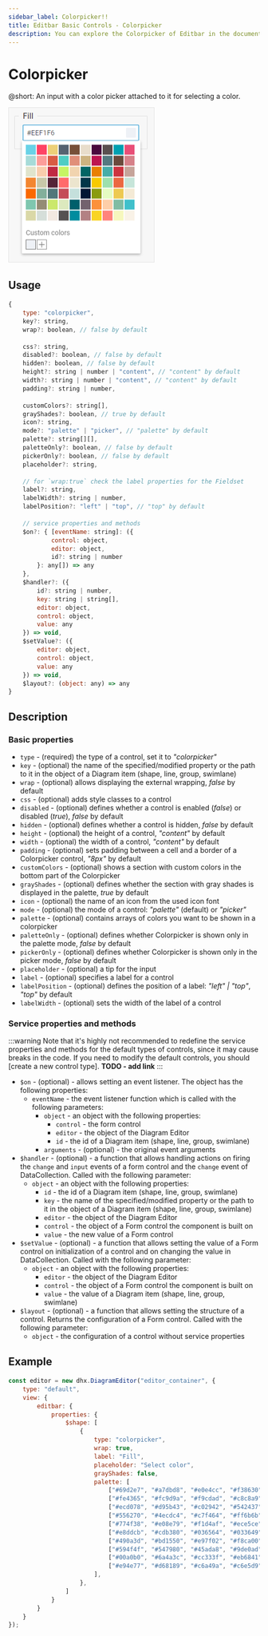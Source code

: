 ```yaml
---
sidebar_label: Colorpicker!!
title: Editbar Basic Controls - Colorpicker 
description: You can explore the Colorpicker of Editbar in the documentation of the the DHTMLX JavaScript Diagram library. Browse developer guides and API reference, try out code examples and live demos, and download a free 30-day evaluation version of DHTMLX Suite.
---
```


# Colorpicker

@short: An input with a color picker attached to it for selecting a color.

![Colorpicker control](../../../../assets/editbar-basic-controls/colorpicker.png)

## Usage

~~~js
{
    type: "colorpicker",
    key?: string,
    wrap?: boolean, // false by default
    
    css?: string,
    disabled?: boolean, // false by default
    hidden?: boolean, // false by default
    height?: string | number | "content", // "content" by default
    width?: string | number | "content", // "content" by default
    padding?: string | number,
    
    customColors?: string[],
    grayShades?: boolean, // true by default
    icon?: string,
    mode?: "palette" | "picker", // "palette" by default
    palette?: string[][],
    paletteOnly?: boolean, // false by default
    pickerOnly?: boolean, // false by default
    placeholder?: string,

    // for `wrap:true` check the label properties for the Fieldset
    label?: string,
    labelWidth?: string | number,
    labelPosition?: "left" | "top", // "top" by default

    // service properties and methods 
    $on?: { [eventName: string]: ({
            control: object,
            editor: object,
            id?: string | number
        }: any[]) => any
    },
    $handler?: ({
        id?: string | number,
        key: string | string[],
        editor: object,
        control: object,
        value: any
    }) => void,
    $setValue?: ({
        editor: object,
        control: object,
        value: any
    }) => void,
    $layout?: (object: any) => any
}
~~~

## Description

### Basic properties

- `type` - (required) the type of a control, set it to *"colorpicker"*
- `key` - (optional) the name of the specified/modified property or the path to it in the object of a Diagram item (shape, line, group, swimlane)
- `wrap` - (optional) allows displaying the external wrapping, *false* by default
- `css` - (optional) adds style classes to a control
- `disabled` - (optional) defines whether a control is enabled (*false*) or disabled (*true*), *false* by default
- `hidden` - (optional) defines whether a control is hidden, *false* by default
- `height` - (optional) the height of a control, *"content"* by default
- `width` - (optional) the width of a control, *"content"* by default
- `padding` - (optional) sets padding between a cell and a border of a Colorpicker control, *"8px"* by default
- `customColors` - (optional) shows a section with custom colors in the bottom part of the Colorpicker
- `grayShades` - (optional) defines whether the section with gray shades is displayed in the palette, *true* by default
- `icon` - (optional) the name of an icon from the used icon font
- `mode` - (optional) the mode of a control: *"palette"* (default) or *"picker"*
- `palette` - (optional) contains arrays of colors you want to be shown in a colorpicker
- `paletteOnly` - (optional) defines whether Colorpicker is shown only in the palette mode, *false* by default
- `pickerOnly` - (optional) defines whether Colorpicker is shown only in the picker mode, *false* by default
- `placeholder` - (optional) a tip for the input
- `label` - (optional) specifies a label for a control
- `labelPosition` - (optional) defines the position of a label: *"left" | "top"*, *"top"* by default
- `labelWidth` - (optional) sets the width of the label of a control

### Service properties and methods

:::warning
Note that it's highly not recommended to redefine the service properties and methods for the default types of controls, since it may cause breaks in the code. If you need to modify the default controls, you should [create a new control type]. **TODO - add link**
:::

- `$on` - (optional) - allows setting an event listener. The object has the following properties:
    - `eventName`  - the event listener function which is called with the following parameters:
        - `object` - an object with the following properties:
            - `control` - the form control
            - `editor` - the object of the Diagram Editor
            - `id` - the id of a Diagram item (shape, line, group, swimlane)
        - `arguments` - (optional) - the original event arguments
- `$handler` - (optional) - a function that allows handling actions on firing the `change` and `input` events of a form control and the `change` event of DataCollection. Called with the following parameter:
    - `object` - an object with the following properties:
        - `id` - the id of a Diagram item (shape, line, group, swimlane)
        - `key` - the name of the specified/modified property or the path to it in the object of a Diagram item (shape, line, group, swimlane)
        - `editor` - the object of the Diagram Editor
        - `control` - the object of a Form control the component is built on
        - `value` - the new value of a Form control
- `$setValue` - (optional) - a function that allows setting the value of a Form control on initialization of a control and on changing the value in DataCollection. Called with the following parameter:
    - `object` - an object with the following properties:
        - `editor` - the object of the Diagram Editor
        - `control` - the object of a Form control the component is built on
        - `value` - the value of a Diagram item (shape, line, group, swimlane)
- `$layout` - (optional) - a function that allows setting the structure of a control. Returns the configuration of a Form control. Called with the following parameter:
    - `object` - the configuration of a control without service properties

## Example

~~~js {7-25}
const editor = new dhx.DiagramEditor("editor_container", {
    type: "default",
    view: {
        editbar: {
            properties: {
                $shape: [
                    {
                        type: "colorpicker",
                        wrap: true,
                        label: "Fill",
                        placeholder: "Select color",
                        grayShades: false,
                        palette: [
                            ["#69d2e7", "#a7dbd8", "#e0e4cc", "#f38630", "#fa6900", "#7fc7af", "#dad8a7"],
                            ["#fe4365", "#fc9d9a", "#f9cdad", "#c8c8a9", "#83af9b", "#948c75", "#d5ded9"],
                            ["#ecd078", "#d95b43", "#c02942", "#542437", "#53777a", "#cbe86b", "#f2e9e1"],
                            ["#556270", "#4ecdc4", "#c7f464", "#ff6b6b", "#c44d58", "#dce9be", "#555152"],
                            ["#774f38", "#e08e79", "#f1d4af", "#ece5ce", "#c5e0dc", "#005f6b", "#008c9e"],
                            ["#e8ddcb", "#cdb380", "#036564", "#033649", "#031634", "#73626e", "#b38184"],
                            ["#490a3d", "#bd1550", "#e97f02", "#f8ca00", "#8a9b0f", "#fc913a", "#f9d423"],
                            ["#594f4f", "#547980", "#45ada8", "#9de0ad", "#e5fcc2", "#fecea8", "#ff847c"],
                            ["#00a0b0", "#6a4a3c", "#cc333f", "#eb6841", "#edc951", "#80bca3", "#f6f7bd"],
                            ["#e94e77", "#d68189", "#c6a49a", "#c6e5d9", "#f4ead5", "#40c0cb", "#f9f2e7"]
                        ],
                    },
                ]
            }
        }
    }
});
~~~